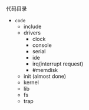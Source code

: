 代码目录

- `code`
  - include
  - drivers
    - clock
    - console
    - serial
    - ide
    - irq(interrupt request)
    - #memdisk
  - init (almost done)
  - kernel
  - lib
  - fs
  - trap
